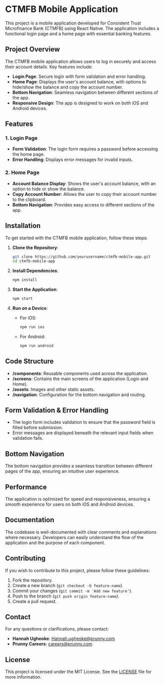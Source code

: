 # CTMFB Mobile Application

This project is a mobile application developed for Consistent Trust Microfinance Bank (CTMFB) using React Native. The application includes a functional login page and a home page with essential banking features.

## Project Overview

The CTMFB mobile application allows users to log in securely and access their account details. Key features include:

- **Login Page**: Secure login with form validation and error handling.
- **Home Page**: Displays the user's account balance, with options to hide/show the balance and copy the account number.
- **Bottom Navigation**: Seamless navigation between different sections of the app.
- **Responsive Design**: The app is designed to work on both iOS and Android devices.

## Features

### 1. **Login Page**

- **Form Validation**: The login form requires a password before accessing the home page.
- **Error Handling**: Displays error messages for invalid inputs.

### 2. **Home Page**

- **Account Balance Display**: Shows the user's account balance, with an option to hide or show the balance.
- **Copy Account Number**: Allows the user to copy their account number to the clipboard.
- **Bottom Navigation**: Provides easy access to different sections of the app.

## Installation

To get started with the CTMFB mobile application, follow these steps:

1. **Clone the Repository**:

   ```bash
   git clone https://github.com/yourusername/ctmfb-mobile-app.git
   cd ctmfb-mobile-app
   ```

2. **Install Dependencies**:

   ```bash
   npm install
   ```

3. **Start the Application**:

   ```bash
   npm start
   ```

4. **Run on a Device**:
   - For iOS:
     ```bash
     npm run ios
     ```
   - For Android:
     ```bash
     npm run android
     ```

## Code Structure

- **/components**: Reusable components used across the application.
- **/screens**: Contains the main screens of the application (Login and Home).
- **/assets**: Images and other static assets.
- **/navigation**: Configuration for the bottom navigation and routing.

## Form Validation & Error Handling

- The login form includes validation to ensure that the password field is filled before submission.
- Error messages are displayed beneath the relevant input fields when validation fails.

## Bottom Navigation

The bottom navigation provides a seamless transition between different pages of the app, ensuring an intuitive user experience.

## Performance

The application is optimized for speed and responsiveness, ensuring a smooth experience for users on both iOS and Android devices.

## Documentation

The codebase is well-documented with clear comments and explanations where necessary. Developers can easily understand the flow of the application and the purpose of each component.

## Contributing

If you wish to contribute to this project, please follow these guidelines:

1. Fork the repository.
2. Create a new branch (`git checkout -b feature-name`).
3. Commit your changes (`git commit -m 'Add new feature'`).
4. Push to the branch (`git push origin feature-name`).
5. Create a pull request.

## Contact

For any questions or clarifications, please contact:

- **Hannah Ugheoke**: [Hannah.ugheoke@prunny.com](mailto:Hannah.ugheoke@prunny.com)
- **Prunny Careers**: [careers@prunny.com](mailto:careers@prunny.com)

## License

This project is licensed under the MIT License. See the [LICENSE](LICENSE) file for more information.
